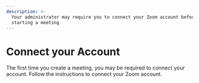 ```yaml
---
description: >-
  Your administrator may require you to connect your Zoom account before
  starting a meeting
---
```


# Connect your Account

The first time you create a meeting, you may be required to connect your account. Follow the instructions to connect your Zoom account.

